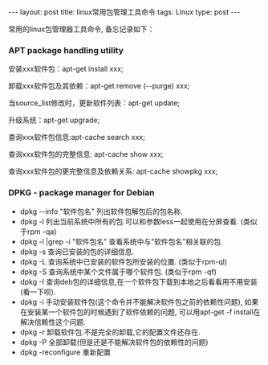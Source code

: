 <meta http-equiv="content-type" content="text/html; charset=UTF-8">
--- 
layout: post 
title: linux常用包管理工具命令
tags: Linux
type: post 
--- 

常用的linux包管理器工具命令, 备忘记录如下：

### APT package handling utility 

安装xxx软件包：apt-get install xxx; 

卸载xxx软件包及其依赖：apt-get remove (--purge) xxx; 

当source_list修改时，更新软件列表：apt-get update; 

升级系统：apt-get upgrade; 

查询xxx软件包信息:apt-cache search xxx; 

查询xxx软件包的完整信息: apt-cache show xxx;

查询xxx软件包的更完整信息及依赖关系: apt-cache showpkg xxx;


### DPKG - package manager for Debian 

- dpkg --info "软件包名" 
  列出软件包解包后的包名称. 
- dpkg -l
  列出当前系统中所有的包.可以和参数less一起使用在分屏查看. (类似于rpm -qa) 
- dpkg -l |grep -i "软件包名"
  查看系统中与"软件包名"相关联的包.
- dpkg -s 
  查询已安装的包的详细信息.
- dpkg -L 
  查询系统中已安装的软件包所安装的位置. (类似于rpm-ql)
- dpkg -S 
  查询系统中某个文件属于哪个软件包. (类似于rpm -qf) 
- dpkg -I
  查询deb包的详细信息,在一个软件包下载到本地之后看看用不用安装(看一下呗). 
- dpkg -i
    手动安装软件包(这个命令并不能解决软件包之前的依赖性问题),
    如果在安装某一个软件包的时候遇到了软件依赖的问题,
    可以用apt-get -f install在解决信赖性这个问题. 
- dpkg -r
  卸载软件包.不是完全的卸载,它的配置文件还存在. 
- dpkg -P
  全部卸载(但是还是不能解决软件包的依赖性的问题)
- dpkg -reconfigure 
  重新配置

